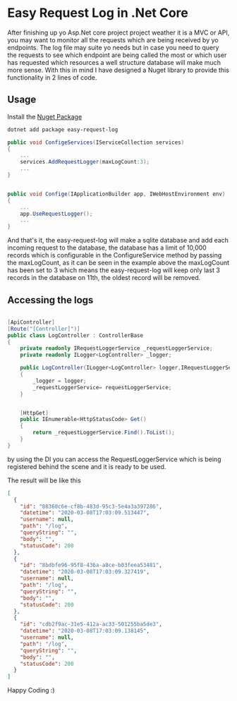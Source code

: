 # Easy Request Log in .Net Core 

After finishing up yo Asp.Net core project project weather it is a MVC or API,
you may want to monitor all the requests which are being received by yo endpoints.
The log file may suite yo needs but in case you need to query the requests to
see which endpoint are being called the most or which user has requested which
resources a well structure database will make much more sense. With this in mind
I have designed a Nuget library to provide this functionality in 2 lines of code.

## Usage

Install the [Nuget Package]() 

```bash
dotnet add package easy-request-log
```

```c#
public void ConfigeServices(IServiceCollection services)
{
    ...
    services.AddRequestLogger(maxLogCount:3);
    ...
}


public void Confige(IApplicationBuilder app, IWebHostEnvironment env)
{
    ...
    app.UseRequestLogger();
    ...
}

```

And that's it, the easy-request-log will make a sqlite database and add
each incoming request to the database, the database has a limit of 10,000
records which is configurable in the ConfigureService method by passing
the maxLogCount, as it can be seen in the example above the maxLogCount
has been set to 3 which means the easy-request-log will keep only last 3
records in the database on 11th, the oldest record will be removed.

## Accessing the logs

```c#

[ApiController]
[Route("[Controller]")]
public class LogController : ControllerBase
{
    private readonly IRequestLoggerService _requestLoggerService;
    private readonly ILogger<LogController> _logger;

    public LogController(ILogger<LogController> logger,IRequestLoggerService requestLoggerService)
    {
        _logger = logger;
        _requestLoggerService= requestLoggerService;
    }


    [HttpGet]
    public IEnumerable<HttpStatusCode> Get()
    {
        return _requestLoggerService.Find().ToList();
    }
}
```

by using the DI you can access the RequestLoggerService which is being registered
behind the scene and it is ready to be used.

The result will be like this

```json
[
  {
    "id": "88360c6e-cf8b-483d-95c3-5e4a3a397286",
    "datetime": "2020-03-08T17:03:09.513447",
    "username": null,
    "path": "/log",
    "queryString": "",
    "body": "",
    "statusCode": 200
  },
  {
    "id": "8bdbfe96-95f8-436a-a8ce-b03feea53481",
    "datetime": "2020-03-08T17:03:09.327419",
    "username": null,
    "path": "/log",
    "queryString": "",
    "body": "",
    "statusCode": 200
  },
  {
    "id": "cdb2f9ac-31e5-412a-ac33-501255ba5de3",
    "datetime": "2020-03-08T17:03:09.138145",
    "username": null,
    "path": "/log",
    "queryString": "",
    "body": "",
    "statusCode": 200
  }
]

```

Happy Coding :)
